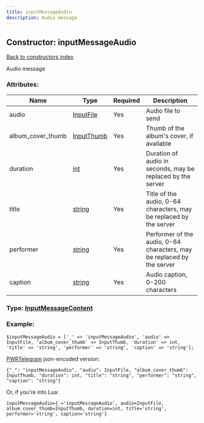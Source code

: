 ```yaml
---
title: inputMessageAudio
description: Audio message
---
```

## Constructor: inputMessageAudio  
[Back to constructors index](index.md)



Audio message

### Attributes:

| Name     |    Type       | Required | Description |
|----------|---------------|----------|-------------|
|audio|[InputFile](../types/InputFile.md) | Yes|Audio file to send|
|album\_cover\_thumb|[InputThumb](../types/InputThumb.md) | Yes|Thumb of the album's cover, if available|
|duration|[int](../types/int.md) | Yes|Duration of audio in seconds, may be replaced by the server|
|title|[string](../types/string.md) | Yes|Title of the audio, 0-64 characters, may be replaced by the server|
|performer|[string](../types/string.md) | Yes|Performer of the audio, 0-64 characters, may be replaced by the server|
|caption|[string](../types/string.md) | Yes|Audio caption, 0-200 characters|



### Type: [InputMessageContent](../types/InputMessageContent.md)


### Example:

```
$inputMessageAudio = ['_' => 'inputMessageAudio', 'audio' => InputFile, 'album_cover_thumb' => InputThumb, 'duration' => int, 'title' => 'string', 'performer' => 'string', 'caption' => 'string'];
```  

[PWRTelegram](https://pwrtelegram.xyz) json-encoded version:

```
{"_": "inputMessageAudio", "audio": InputFile, "album_cover_thumb": InputThumb, "duration": int, "title": "string", "performer": "string", "caption": "string"}
```


Or, if you're into Lua:  


```
inputMessageAudio={_='inputMessageAudio', audio=InputFile, album_cover_thumb=InputThumb, duration=int, title='string', performer='string', caption='string'}

```


